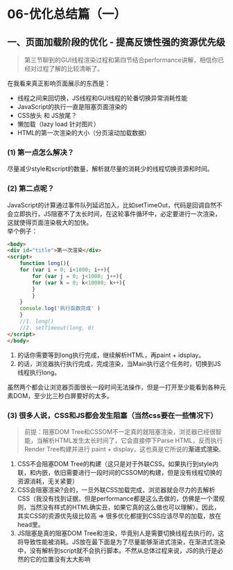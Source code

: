 # 06-优化总结篇（一）

## **一、页面加载阶段的优化 - 提高反馈性强的资源优先级**
> 第三节聊到的GUI线程渲染过程和第四节结合performance讲解，相信你已经对过程了解的比较清晰了。

在我看来真正影响页面展示的东西是：
- 线程之间来回切换，JS线程和GUI线程的轮番切换异常消耗性能
- JavaScript的执行一直是阻塞页面渲染的
- CSS放头  和 JS放尾？
- 懒加载（lazy load 针对图片）
- HTML的第一次渲染的大小（分页滚动加载数据）
### **(1) 第一点怎么解决？**    
尽量减少style和script的数量，解析就尽量的消耗少的线程切换资源和时间。

### **(2) 第二点呢？**
JavaScript的计算通过事件队列延迟加入，比如setTimeOut，代码是回调自然不会立即执行，JS阻塞不了太长时间，在这轮事件循环中，必定要进行一次渲染，这就使得页面渲染极大的加快。        
举个例子：
```html
<body>
<div id="title">第一次渲染</div>
<script>
    function long(){
    for (var i = 0; i<1000; i++){
        for (var j = 0; j<1000; j++){
        for (var k = 0; k<10000; k++){
        }
        } 
    }
    console.log('执行函数完成' )
    }
    //1. long()
    //2. setTimeout(long, 0)
</script>
</body>
```
1. 的话你需要等到long执行完成，继续解析HTML，再paint + idsplay。
2. 的话，浏览器执行执行完成，完成渲染，当Main执行这个任务时，切换到JS线程执行long。

虽然两个都会让浏览器页面很长一段时间无法操作，但是一打开至少能看到各种元素DOM，至少比三秒白屏要好的太多。

### **(3) 很多人说，CSS和JS都会发生阻塞（当然css要在一些情况下）**
> 前提：阻塞DOM Tree和CSSOM不一定真的就阻塞渲染，浏览器已经很智能，当解析HTML发生太长时间了，它会直接停下Parse HTML，反而执行Render Tree构建并进行 paint + display，这也真是它所说的**渐进式渲染**。

1. CSS不会阻塞DOM Tree的构建（这只是对于外联CSS。如果执行到style内联，和内嵌，依旧需要进行一段时间的CSSOM的构建，但是没有线程切换的资源消耗，无关紧要）
2. CSS会阻塞渲染?会的，一旦外联CSS加载完成，浏览器就会尽力的去解析CSS（我没有找到证据，但是performance都是这么去做的，仿佛是一个潜规则，当然没有样式的HTML确实丑，如果它真的这么做也可以理解）。因此，其实CSS的资源优先级比较高 => 很多优化都提到CSS应该尽早的加载，放在head里。
3. JS阻塞是真的阻塞DOM Tree和渲染，毕竟别人是需要切换线程去执行的，这将导致性能被消耗。JS放在最下面是为了尽量能够渐进式渲染，在渐进式渲染中，没有解析到script就不会执行脚本。不然从总体过程来说，JS的执行是必然的它的位置没有太大影响

